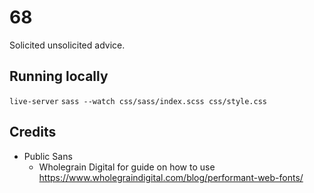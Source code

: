 # 68

Solicited unsolicited advice.

## Running locally

`live-server`
`sass --watch css/sass/index.scss css/style.css`

## Credits

- Public Sans
  - Wholegrain Digital for guide on how to use
    https://www.wholegraindigital.com/blog/performant-web-fonts/
